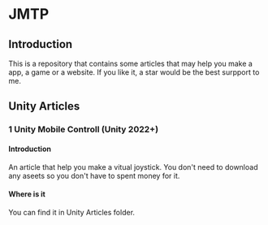 # JMTP
## Introduction
This is a repository that contains some articles that may help you make a app, a game or a website.
If you like it, a star would be the best surpport to me.

## Unity Articles
### 1 Unity Mobile Controll (Unity 2022+)
#### Introduction
An article that help you make a vitual joystick. You don't need to download any aseets so you don't have to spent money for it. 

#### Where is it
You can find it in Unity Articles folder.
